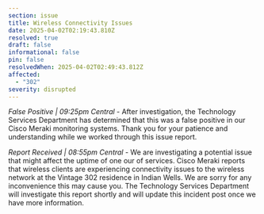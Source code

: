 ```yaml
---
section: issue
title: Wireless Connectivity Issues
date: 2025-04-02T02:19:43.810Z
resolved: true
draft: false
informational: false
pin: false
resolvedWhen: 2025-04-02T02:49:43.812Z
affected:
  - "302"
severity: disrupted
---
```

*False Positive | 09:25pm Central* - After investigation, the Technology Services Department has determined that this was a false positive in our Cisco Meraki monitoring systems. Thank you for your patience and understanding while we worked through this issue report.

*Report Received | 08:55pm Central* - We are investigating a potential issue that might affect the uptime of one our of services. Cisco Meraki reports that wireless clients are experiencing connectivity issues to the wireless network at the Vintage 302 residence in Indian Wells. We are sorry for any inconvenience this may cause you. The Technology Services Department will investigate this report shortly and will update this incident post once we have more information.